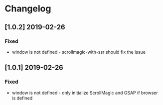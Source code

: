 # Changelog

## [1.0.2] 2019-02-26
### Fixed
* window is not defined - scrollmagic-with-ssr should fix the issue

## [1.0.1] 2019-02-26
### Fixed
* window is not defined - only initialize ScrollMagic and GSAP if browser is defined